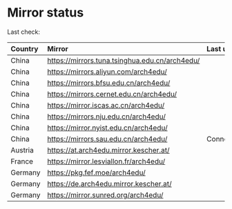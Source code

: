 <script src="./time.js"></script>
# Mirror status
Last check: <script type="text/javascript">localize(1742080807.6129124);</script>

|Country|Mirror|Last update|
|:------|:-----|:----------|
|China|https://mirrors.tuna.tsinghua.edu.cn/arch4edu/|<script type="text/javascript">localize(1742064729);</script>|
|China|https://mirrors.aliyun.com/arch4edu/|<script type="text/javascript">localize(1742064729);</script>|
|China|https://mirrors.bfsu.edu.cn/arch4edu/|<script type="text/javascript">localize(1742020792);</script>|
|China|https://mirrors.cernet.edu.cn/arch4edu/|<script type="text/javascript">localize(1742064729);</script>|
|China|https://mirror.iscas.ac.cn/arch4edu/|<script type="text/javascript">localize(1742064729);</script>|
|China|https://mirrors.nju.edu.cn/arch4edu/|<script type="text/javascript">localize(1742020792);</script>|
|China|https://mirror.nyist.edu.cn/arch4edu/|<script type="text/javascript">localize(1742020792);</script>|
|China|https://mirrors.sau.edu.cn/arch4edu/|ConnectionError|
|Austria|https://at.arch4edu.mirror.kescher.at/|<script type="text/javascript">localize(1742020792);</script>|
|France|https://mirror.lesviallon.fr/arch4edu/|<script type="text/javascript">localize(1742064729);</script>|
|Germany|https://pkg.fef.moe/arch4edu/|<script type="text/javascript">localize(1742020792);</script>|
|Germany|https://de.arch4edu.mirror.kescher.at/|<script type="text/javascript">localize(1742020792);</script>|
|Germany|https://mirror.sunred.org/arch4edu/|<script type="text/javascript">localize(1742020792);</script>|

<script src="./tablefilter/tablefilter.js"></script>
<script src="./table.js"></script>